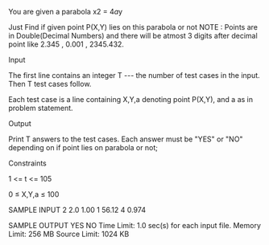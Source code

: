You are given a parabola  x2 = 4*a*y


 

Just Find if given point P(X,Y) lies on this parabola or not
NOTE : Points are in Double(Decimal Numbers) and there will be atmost 3 digits after decimal point like 2.345 , 0.001 , 2345.432.

 

Input

The first line contains an integer T  --- the number of test cases in the input. Then T test cases follow.

Each test case is a line containing X,Y,a  denoting point P(X,Y), and a as in problem statement.
 

Output

Print T answers to the test cases.
Each answer must be "YES" or "NO" depending on if point lies on parabola or not;

Constraints

1 <= t <= 105

0 ≤ X,Y,a ≤ 100

SAMPLE INPUT 
2
2.0 1.00 1
56.12 4 0.974
 
SAMPLE OUTPUT 
YES
NO
Time Limit:	1.0 sec(s) for each input file.
Memory Limit:	256 MB
Source Limit:	1024 KB

